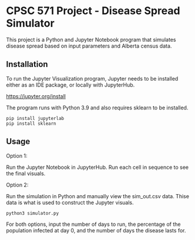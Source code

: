 # CPSC 571 Project - Disease Spread Simulator

This project is a Python and Jupyter Notebook program that simulates disease spread based on input parameters and Alberta census data.

## Installation

To run the Jupyter Visualization program, Jupyter needs to be installed either as an IDE package, or locally with JupyterHub.

https://jupyter.org/install

The program runs with Python 3.9 and also requires sklearn to be installed. 

```
pip install jupyterlab
pip install sklearn
```

## Usage

Option 1:

Run the Jupyter Notebook in JupyterHub. Run each cell in sequence to see the final visuals. 

Option 2:

Run the simulation in Python and manually view the sim_out.csv data. Thise data is what is used to construct the Jupyter visuals.

```
python3 simulator.py
```

For  both options, input the number of days to run, the percentage of the population infected at day 0, and the number of days the disease lasts for.


